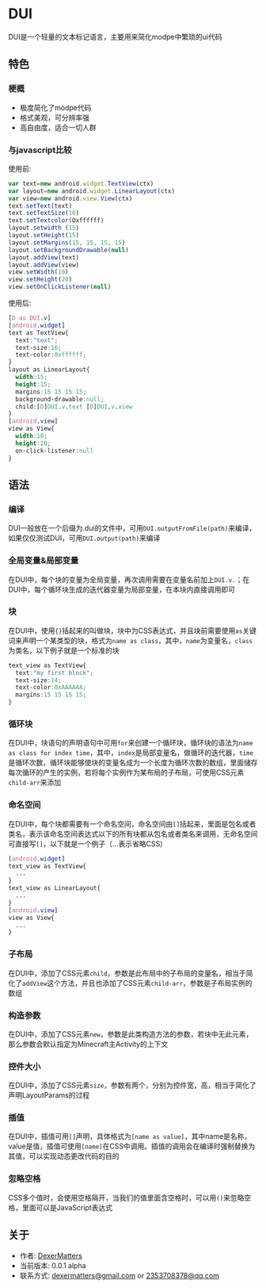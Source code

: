 # DUI
DUI是一个轻量的文本标记语言，主要用来简化modpe中繁琐的ui代码
## 特色
### 梗概
- 极度简化了modpe代码
- 格式美观，可分辨率强
- 高自由度，适合一切人群
### 与javascript比较
使用前:
```javascript
var text=new android.widget.TextView(ctx)
var layout=new android.widget.LinearLayout(ctx)
var view=new android.view.View(ctx)
text.setText(text)
text.setTextSize(16)
text.setTextcolor(Oxffffff)
layout.setwidth (15)
layout.setHeight(15)
layout.setMargins(15, 15, 15, 15)
layout.setBackgroundDrawable(null)
layout.addView(text)
layout.addView(view)
view.setWidth(10)
view.setHeight(20)
view.setOnClickListener(null)
```
使用后:
```css
[D as DUI.v]
[android.widget]
text as TextView{
  text:"text";
  text-size:16;
  text-color:0xffffff;
}
layout as LinearLayout{
  width:15;
  height:15;
  margins:15 15 15 15;
  background-drawable:null;
  child:[D]DUI.v.text [D]DUI.v.view
}
[android.view]
view as View{
  width:10;
  height:20;
  on-click-listener:null
}
```
## 语法
### 编译
DUI一般放在一个后缀为.dui的文件中，可用`DUI.outputFromFile(path)`来编译，如果仅仅测试DUI，可用`DUI.output(path)`来编译
### 全局变量&局部变量
在DUI中，每个块的变量为全局变量，再次调用需要在变量名前加上`DUI.v.`；在DUI中，每个循环块生成的迭代器变量为局部变量，在本块内直接调用即可
### 块
在DUI中，使用`{}`括起来的叫做块，块中为CSS表达式，并且块前需要使用`as`关键词来声明一个某类型的块，格式为`name as class`，其中，`name`为变量名，`class`为类名，以下例子就是一个标准的块  
```css
text_view as TextView{
  text:"my first block";
  text-size:14;
  text-color:0xAAAAAA;
  margins:15 15 15 15;
}
```
### 循环块
在DUI中，块语句的声明语句中可用`for`来创建一个循环块，循环块的语法为`name as class for index time`，其中，`index`是局部变量名，做循环的迭代器，`time`是循环次数，循环块能够使块的变量名成为一个长度为循环次数的数组，里面储存每次循环的产生的实例，若将每个实例作为某布局的子布局，可使用CSS元素`child-arr`来添加
### 命名空间
在DUI中，每个块都需要有一个命名空间，命名空间由`[]`括起来，里面是包名或者类名，表示该命名空间表达式以下的所有块都从包名或者类名来调用，无命名空间可直接写`[]`，以下就是一个例子（...表示省略CSS）
```css
[android.widget]
text_view as TextView{
  ...
}
text_view as LinearLayout{
  ...
}
[android.view]
view as View{
  ...
}
```
### 子布局
在DUI中，添加了CSS元素`child`，参数是此布局中的子布局的变量名，相当于简化了`addView`这个方法，并且也添加了CSS元素`child-arr`，参数是子布局实例的数组
### 构造参数
在DUI中，添加了CSS元素`new`，参数是此类构造方法的参数，若块中无此元素，那么参数会默认指定为Minecraft主Activity的上下文
### 控件大小
在DUI中，添加了CSS元素`size`，参数有两个，分别为控件宽，高，相当于简化了声明LayoutParams的过程
### 插值
在DUI中，插值可用`[]`声明，具体格式为`[name as value]`，其中name是名称，value是值，插值可使用`[name]`在CSS中调用。插值的调用会在编译时强制替换为其值，可以实现动态更改代码的目的
### 忽略空格
CSS多个值时，会使用空格隔开，当我们的值里面含空格时，可以用`()`来忽略空格，里面可以是JavaScript表达式
## 关于
- 作者: [DexerMatters](https://github.com/DexerMatters)
- 当前版本: 0.0.1 alpha
- 联系方式: dexermatters@gmail.com or 2353708378@qq.com  
